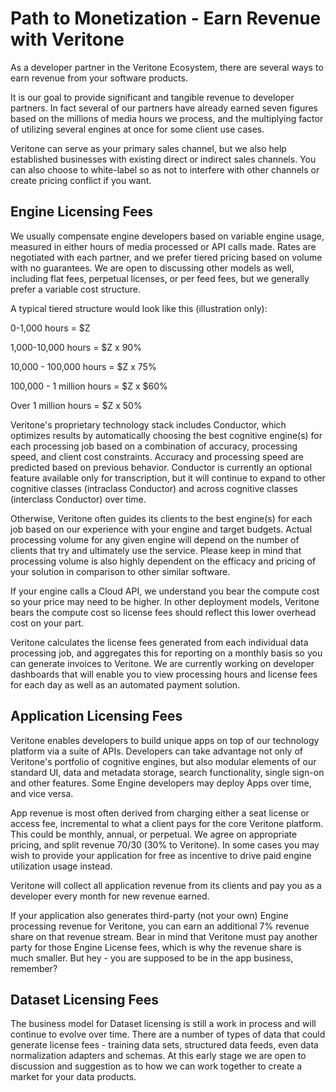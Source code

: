# Path to Monetization - Earn Revenue with Veritone

As a developer partner in the Veritone Ecosystem, there are several ways to earn revenue from your software products.

It is our goal to provide significant and tangible revenue to developer partners.  In fact several of our partners have already earned seven figures based on the millions of media hours we process, and the multiplying factor of utilizing several engines at once for some client use cases.

Veritone can serve as your primary sales channel, but we also help established businesses with existing direct or indirect sales channels. You can also choose to white-label so as not to interfere with other channels or create pricing conflict if you want.

## Engine Licensing Fees

We usually compensate engine developers based on variable engine usage, measured in either hours of media processed or API calls made. Rates are negotiated with each partner, and we prefer tiered pricing based on volume with no guarantees. We are open to discussing other models as well, including flat fees, perpetual licenses, or per feed fees, but we generally prefer a variable cost structure.

A typical tiered structure would look like this (illustration only):

0-1,000 hours = $Z

1,000-10,000 hours = $Z x 90%

10,000 - 100,000 hours = $Z x 75%

100,000 - 1 million hours = $Z x $60%

Over 1 million hours = $Z x 50%

Veritone's proprietary technology stack includes Conductor, which optimizes results by automatically choosing the best cognitive engine(s) for each processing job based on a combination of accuracy, processing speed, and client cost constraints. Accuracy and processing speed are predicted based on previous behavior. Conductor is currently an optional feature available only for transcription, but it will continue to expand to other cognitive classes (intraclass Conductor) and across cognitive classes (interclass Conductor) over time.

Otherwise, Veritone often guides its clients to the best engine(s) for each job based on our experience with your engine and target budgets. Actual processing volume for any given engine will depend on the number of clients that try and ultimately use the service.  Please keep in mind that processing volume is also highly dependent on the efficacy and pricing of your solution in comparison to other similar software.

If your engine calls a Cloud API, we understand you bear the compute cost so your price may need to be higher. In other deployment models, Veritone bears the compute cost so license fees should reflect this lower overhead cost on your part.

Veritone calculates the license fees generated from each individual data processing job, and aggregates this for reporting on a monthly basis so you can generate invoices to Veritone. We are currently working on developer dashboards that will enable you to view processing hours and license fees for each day as well as an automated payment solution.

## Application Licensing Fees

Veritone enables developers to build unique apps on top of our technology platform via a suite of APIs. Developers can take advantage not only of Veritone's portfolio of cognitive engines, but also modular elements of our standard UI, data and metadata storage, search functionality, single sign-on and other features.  Some Engine developers may deploy Apps over time, and vice versa.

App revenue is most often derived from charging either a seat license or access fee, incremental to what a client pays for the core Veritone platform.  This could be monthly, annual, or perpetual.  We agree on appropriate pricing, and split revenue 70/30 (30% to Veritone).  In some cases you may wish to provide your application for free as incentive to drive paid engine utilization usage instead.

Veritone will collect all application revenue from its clients and pay you as a developer every month for new revenue earned.

If your application also generates third-party (not your own) Engine processing revenue for Veritone, you can earn an additional 7% revenue share on that revenue stream.  Bear in mind that Veritone must pay another party for those Engine License fees, which is why the revenue share is much smaller.  But hey - you are supposed to be in the app business, remember?

## Dataset Licensing Fees

The business model for Dataset licensing is still a work in process and will continue to evolve over time. There are a number of types of data that could generate license fees - training data sets, structured data feeds, even data normalization adapters and schemas.  At this early stage we are open to discussion and suggestion as to how we can work together to create a market for your data products.
